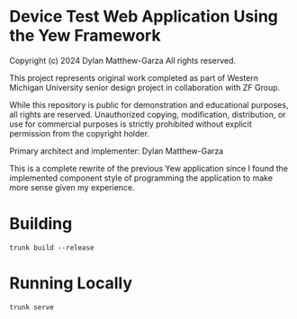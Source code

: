 # Device Test Web Application Using the Yew Framework

Copyright (c) 2024 Dylan Matthew-Garza All rights reserved.

This project represents original work completed as part of Western Michigan University senior design project in collaboration with ZF Group.

While this repository is public for demonstration and educational purposes, all rights are reserved. Unauthorized copying, modification, distribution, or use for commercial purposes is strictly prohibited without explicit permission from the copyright holder.

Primary architect and implementer: Dylan Matthew-Garza


This is a complete rewrite of the previous Yew application 
since I found the implemented component style of 
programming the application to make more sense given
my experience.

# Building
```
trunk build --release
```

# Running Locally
```
trunk serve
```
